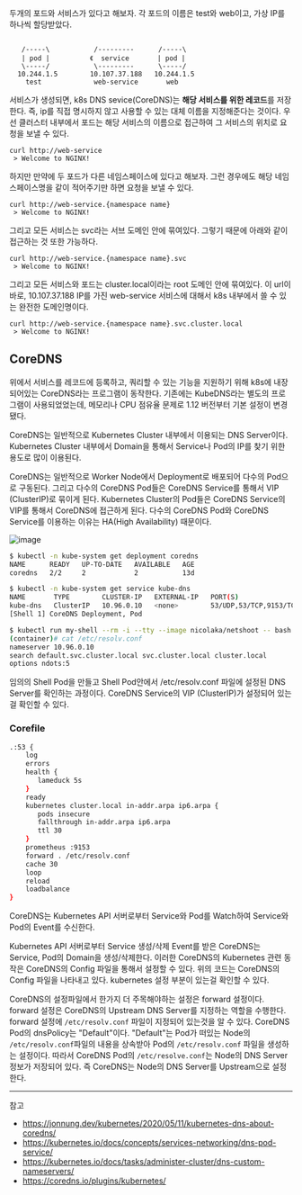
두개의 포드와 서비스가 있다고 해보자. 각 포드의 이름은 test와 web이고, 가상 IP를 하나씩 할당받았다.

```

   /-----\           /---------      /-----\                   
   | pod |          《  service       | pod |
   \-----/           \---------      \-----/
  10.244.1.5        10.107.37.188   10.244.1.5
    test             web-service       web

```

서비스가 생성되면, k8s DNS sevice(CoreDNS)는 **해당 서비스를 위한 레코드**를 저장한다. 즉, ip를 직접 명시하지 않고 사용할 수 있는 대체 이름을 지정해준다는 것이다. 우선 클러스터 내부에서 포드는 해당 서비스의 이름으로 접근하여 그 서비스의 위치로 요청을 보낼 수 있다.

```
curl http://web-service
 > Welcome to NGINX!
```

하지만 만약에 두 포드가 다른 네임스페이스에 있다고 해보자. 그런 경우에도 해당 네임스페이스명을 같이 적어주기만 하면 요청을 보낼 수 있다.

```
curl http://web-service.{namespace name}
 > Welcome to NGINX!
```

그리고 모든 서비스는 svc라는 서브 도메인 안에 묶여있다. 그렇기 때문에 아래와 같이 접근하는 것 또한 가능하다.

```
curl http://web-service.{namespace name}.svc
 > Welcome to NGINX!
```

그리고 모든 서비스와 포드는 cluster.local이라는 root 도메인 안에 묶여있다. 이 url이 바로, 10.107.37.188 IP를 가진 web-service 서비스에 대해서 k8s 내부에서 쓸 수 있는 완전한 도메인명이다.

```
curl http://web-service.{namespace name}.svc.cluster.local
 > Welcome to NGINX!
```

## CoreDNS

위에서 서비스를 레코드에 등록하고, 쿼리할 수 있는 기능을 지원하기 위해 k8s에 내장되어있는 CoreDNS라는 프로그램이 동작한다. 기존에는 KubeDNS라는 별도의 프로그램이 사용되었었는데, 메모리나 CPU 점유율 문제로 1.12 버전부터 기본 설정이 변경됐다.

CoreDNS는 일반적으로 Kubernetes Cluster 내부에서 이용되는 DNS Server이다. Kubernetes Cluster 내부에서 Domain을 통해서 Service나 Pod의 IP를 찾기 위한 용도로 많이 이용된다.

CoreDNS는 일반적으로 Worker Node에서 Deployment로 배포되어 다수의 Pod으로 구동된다. 그리고 다수의 CoreDNS Pod들은 CoreDNS Service를 통해서 VIP (ClusterIP)로 묶이게 된다. Kubernetes Cluster의 Pod들은 CoreDNS Service의 VIP를 통해서 CoreDNS에 접근하게 된다. 다수의 CoreDNS Pod와 CoreDNS Service를 이용하는 이유는 HA(High Availability) 때문이다.

![image](https://github.com/rlaisqls/rlaisqls/assets/81006587/afbef816-547f-41ac-a1ce-467e36b21b4f)

```bash
$ kubectl -n kube-system get deployment coredns
NAME      READY   UP-TO-DATE   AVAILABLE   AGE
coredns   2/2     2            2           13d

$ kubectl -n kube-system get service kube-dns
NAME       TYPE        CLUSTER-IP   EXTERNAL-IP   PORT(S)                  AGE
kube-dns   ClusterIP   10.96.0.10   <none>        53/UDP,53/TCP,9153/TCP   13d
[Shell 1] CoreDNS Deployment, Pod

$ kubectl run my-shell --rm -i --tty --image nicolaka/netshoot -- bash
(container)# cat /etc/resolv.conf
nameserver 10.96.0.10
search default.svc.cluster.local svc.cluster.local cluster.local
options ndots:5
```

임의의 Shell Pod을 만들고 Shell Pod안에서 /etc/resolv.conf 파일에 설정된 DNS Server를 확인하는 과정이다. CoreDNS Service의 VIP (ClusterIP)가 설정되어 있는걸 확인할 수 있다.

### Corefile

```bash
.:53 {
    log
    errors
    health {
       lameduck 5s
    }
    ready
    kubernetes cluster.local in-addr.arpa ip6.arpa {
       pods insecure
       fallthrough in-addr.arpa ip6.arpa
       ttl 30
    }
    prometheus :9153
    forward . /etc/resolv.conf
    cache 30
    loop
    reload
    loadbalance
}
```

CoreDNS는 Kubernetes API 서버로부터 Service와 Pod를 Watch하여 Service와 Pod의 Event를 수신한다.

Kubernetes API 서버로부터 Service 생성/삭제 Event를 받은 CoreDNS는 Service, Pod의 Domain을 생성/삭제한다. 이러한 CoreDNS의 Kubernetes 관련 동작은 CoreDNS의 Config 파일을 통해서 설정할 수 있다. 위의 코드는 CoreDNS의 Config 파일을 나타내고 있다. kubernetes 설정 부분이 있는걸 확인할 수 있다.

CoreDNS의 설정파일에서 한가지 더 주목해야하는 설정은 forward 설정이다. forward 설정은 CoreDNS의 Upstream DNS Server를 지정하는 역할을 수행한다. forward 설정에 `/etc/resolv.conf` 파일이 지정되어 있는것을 알 수 있다. CoreDNS Pod의 dnsPolicy는 "Default"이다. "Default"는 Pod가 떠있는 Node의 `/etc/resolv.conf`파일의 내용을 상속받아 Pod의 `/etc/resolv.conf` 파일을 생성하는 설정이다. 따라서 CoreDNS Pod의 `/etc/resolve.conf`는 Node의 DNS Server 정보가 저장되어 있다. 즉 CoreDNS는 Node의 DNS Server를 Upstream으로 설정한다.

---
참고

- <https://jonnung.dev/kubernetes/2020/05/11/kubernetes-dns-about-coredns/>
- <https://kubernetes.io/docs/concepts/services-networking/dns-pod-service/>
- <https://kubernetes.io/docs/tasks/administer-cluster/dns-custom-nameservers/>
- <https://coredns.io/plugins/kubernetes/>
